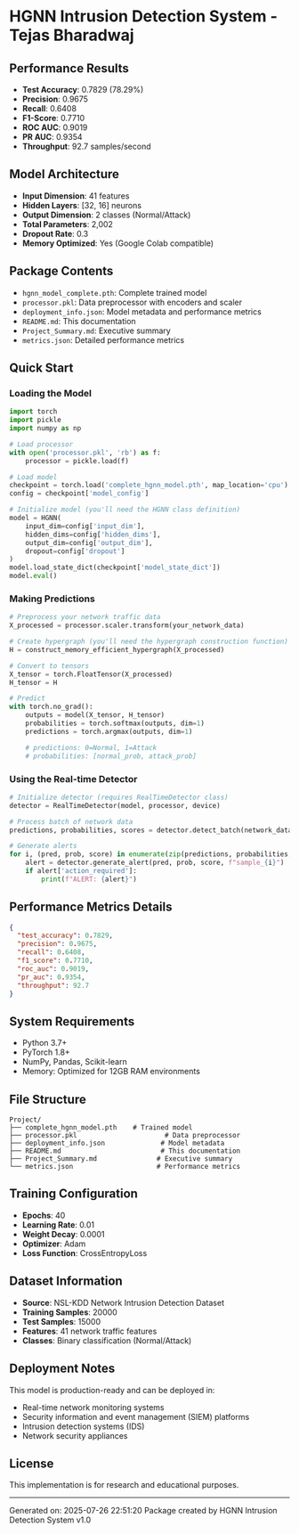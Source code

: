 # HGNN Intrusion Detection System - Tejas Bharadwaj

## Performance Results
- **Test Accuracy**: 0.7829 (78.29%)
- **Precision**: 0.9675
- **Recall**: 0.6408
- **F1-Score**: 0.7710
- **ROC AUC**: 0.9019
- **PR AUC**: 0.9354
- **Throughput**: 92.7 samples/second

## Model Architecture
- **Input Dimension**: 41 features
- **Hidden Layers**: [32, 16] neurons
- **Output Dimension**: 2 classes (Normal/Attack)
- **Total Parameters**: 2,002
- **Dropout Rate**: 0.3
- **Memory Optimized**: Yes (Google Colab compatible)

## Package Contents
- `hgnn_model_complete.pth`: Complete trained model
- `processor.pkl`: Data preprocessor with encoders and scaler
- `deployment_info.json`: Model metadata and performance metrics
- `README.md`: This documentation
- `Project_Summary.md`: Executive summary
- `metrics.json`: Detailed performance metrics

## Quick Start

### Loading the Model
```python
import torch
import pickle
import numpy as np

# Load processor
with open('processor.pkl', 'rb') as f:
    processor = pickle.load(f)

# Load model
checkpoint = torch.load('complete_hgnn_model.pth', map_location='cpu')
config = checkpoint['model_config']

# Initialize model (you'll need the HGNN class definition)
model = HGNN(
    input_dim=config['input_dim'],
    hidden_dims=config['hidden_dims'],
    output_dim=config['output_dim'],
    dropout=config['dropout']
)
model.load_state_dict(checkpoint['model_state_dict'])
model.eval()
```

### Making Predictions
```python
# Preprocess your network traffic data
X_processed = processor.scaler.transform(your_network_data)

# Create hypergraph (you'll need the hypergraph construction function)
H = construct_memory_efficient_hypergraph(X_processed)

# Convert to tensors
X_tensor = torch.FloatTensor(X_processed)
H_tensor = H

# Predict
with torch.no_grad():
    outputs = model(X_tensor, H_tensor)
    probabilities = torch.softmax(outputs, dim=1)
    predictions = torch.argmax(outputs, dim=1)

    # predictions: 0=Normal, 1=Attack
    # probabilities: [normal_prob, attack_prob]
```

### Using the Real-time Detector
```python
# Initialize detector (requires RealTimeDetector class)
detector = RealTimeDetector(model, processor, device)

# Process batch of network data
predictions, probabilities, scores = detector.detect_batch(network_data)

# Generate alerts
for i, (pred, prob, score) in enumerate(zip(predictions, probabilities, scores)):
    alert = detector.generate_alert(pred, prob, score, f"sample_{i}")
    if alert['action_required']:
        print(f"ALERT: {alert}")
```

## Performance Metrics Details
```json
{
  "test_accuracy": 0.7829,
  "precision": 0.9675,
  "recall": 0.6408,
  "f1_score": 0.7710,
  "roc_auc": 0.9019,
  "pr_auc": 0.9354,
  "throughput": 92.7
}
```

## System Requirements
- Python 3.7+
- PyTorch 1.8+
- NumPy, Pandas, Scikit-learn
- Memory: Optimized for 12GB RAM environments

## File Structure
```
Project/
├── complete_hgnn_model.pth    # Trained model
├── processor.pkl                      # Data preprocessor
├── deployment_info.json              # Model metadata
├── README.md                         # This documentation
├── Project_Summary.md               # Executive summary
└── metrics.json                     # Performance metrics
```

## Training Configuration
- **Epochs**: 40
- **Learning Rate**: 0.01
- **Weight Decay**: 0.0001
- **Optimizer**: Adam
- **Loss Function**: CrossEntropyLoss

## Dataset Information
- **Source**: NSL-KDD Network Intrusion Detection Dataset
- **Training Samples**: 20000
- **Test Samples**: 15000
- **Features**: 41 network traffic features
- **Classes**: Binary classification (Normal/Attack)

## Deployment Notes
This model is production-ready and can be deployed in:
- Real-time network monitoring systems
- Security information and event management (SIEM) platforms
- Intrusion detection systems (IDS)
- Network security appliances

## License
This implementation is for research and educational purposes.

---
Generated on: 2025-07-26 22:51:20
Package created by HGNN Intrusion Detection System v1.0
